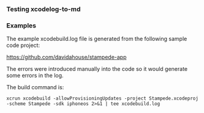 ### Testing xcodelog-to-md

### Examples

The example xcodebuild.log file is generated from the following sample code project:

https://github.com/davidahouse/stampede-app

The errors were introduced manually into the code so it would generate some errors in the
log.

The build command is:

```
xcrun xcodebuild -allowProvisioningUpdates -project Stampede.xcodeproj -scheme Stampede -sdk iphoneos 2>&1 | tee xcodebuild.log
```
